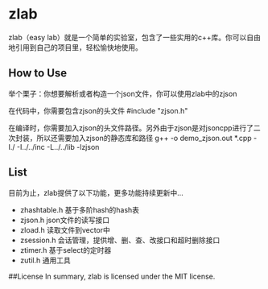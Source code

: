 # zlab
zlab（easy lab）就是一个简单的实验室，包含了一些实用的c++库。你可以自由地引用到自己的项目里，轻松愉快地使用。

## How to Use
举个栗子：你想要解析或者构造一个json文件，你可以使用zlab中的zjson

在代码中，你需要包含zjson的头文件
    #include "zjson.h"

在编译时，你需要加入zjson的头文件路径。另外由于zjson是对jsoncpp进行了二次封装，所以还需要加入zjson的静态库和路径
    g++ -o demo_zjson.out *.cpp -I./ -I../../inc -L../../lib -lzjson

## List
目前为止，zlab提供了以下功能，更多功能持续更新中...
* zhashtable.h   基于多阶hash的hash表
* zjson.h  json文件的读写接口
* zload.h  读取文件到vector中
* zsession.h  会话管理，提供增、删、查、改接口和超时删除接口
* ztimer.h  基于select的定时器
* zutil.h  通用工具

##License
In summary, zlab is licensed under the MIT license.